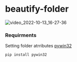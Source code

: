 # beautify-folder
![video_2022-10-13_16-27-36](https://user-images.githubusercontent.com/20104217/195559574-8847e9fa-b4ab-4217-a2db-e56bc1d38c90.gif)
### Requirments
Setting folder atrributes [pywin32](https://github.com/mhammond/pywin32)
```
pip install pywin32
```

